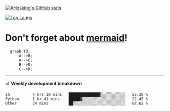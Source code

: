 [![AHosking's GitHub stats](https://github-readme-stats.vercel.app/api?username=ahosking&count_private=true&show_icons=true&theme=onedark&hide_rank=true&include_all_commits=true)](https://github.com/ahosking)

[![Top Langs](https://github-readme-stats.vercel.app/api/top-langs/?username=ahosking&layout=compact&theme=onedark)](https://github.com/ahosking)


# Don't forget about [mermaid](https://github.blog/2022-02-14-include-diagrams-markdown-files-mermaid/)!

```mermaid
  graph TD;
      A-->B;
      A-->C;
      B-->D;
      C-->D;
```
-------

📊 **Weekly development breakdown**

<!--START_SECTION:waka-->

```text
sh          4 hrs 10 mins   ██████████████░░░░░░░░░░░   55.38 %
Python      1 hr 41 mins    █████▓░░░░░░░░░░░░░░░░░░░   22.45 %
Other       34 mins         ██░░░░░░░░░░░░░░░░░░░░░░░   07.62 %
```

<!--END_SECTION:waka-->
